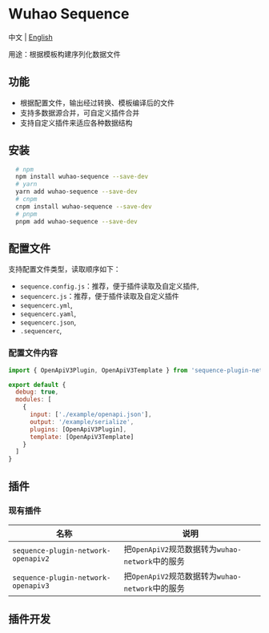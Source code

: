 # Wuhao Sequence

中文 | [English](README.md)

用途：根据模板构建序列化数据文件

## 功能

* 根据配置文件，输出经过转换、模板编译后的文件
* 支持多数据源合并，可自定义插件合并
* 支持自定义插件来适应各种数据结构

## 安装

```sh
  # npm
  npm install wuhao-sequence --save-dev
  # yarn
  yarn add wuhao-sequence --save-dev
  # cnpm
  cnpm install wuhao-sequence --save-dev
  # pnpm
  pnpm add wuhao-sequence --save-dev
```

## 配置文件

支持配置文件类型，读取顺序如下：
* `sequence.config.js`：推荐，便于插件读取及自定义插件,
* `sequencerc.js`：推荐，便于插件读取及自定义插件
* `sequencerc.yml`,
* `sequencerc.yaml`,
* `sequencerc.json`,
* `.sequencerc`,

### 配置文件内容

```js
import { OpenApiV3Plugin, OpenApiV3Template } from 'sequence-plugin-network-openapiv3'

export default {
  debug: true,
  modules: [
    {
      input: ['./example/openapi.json'],
      output: '/example/serialize',
      plugins: [OpenApiV3Plugin],
      template: [OpenApiV3Template]
    }
  ]
}
```

## 插件

### 现有插件
| 名称 | 说明 | 
|---|---|
| `sequence-plugin-network-openapiv2` | 把`OpenApiV2`规范数据转为`wuhao-network`中的服务 |
| `sequence-plugin-network-openapiv3` | 把`OpenApiV2`规范数据转为`wuhao-network`中的服务 |

## 插件开发

<!-- TODO -->


